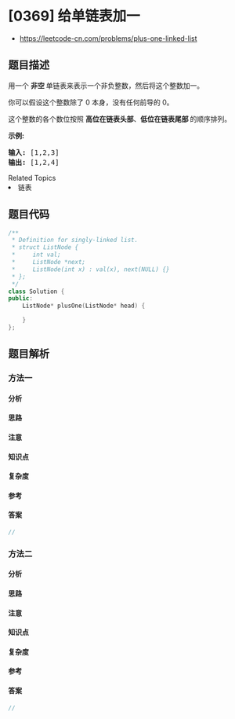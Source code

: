 

# [0369] 给单链表加一
* https://leetcode-cn.com/problems/plus-one-linked-list


## 题目描述

<p>用一个 <strong>非空 </strong>单链表来表示一个非负整数，然后将这个整数加一。</p>

<p>你可以假设这个整数除了 0 本身，没有任何前导的 0。</p>

<p>这个整数的各个数位按照 <strong>高位在链表头部</strong>、<strong>低位在链表尾部&nbsp;</strong>的顺序排列。</p>

<p><strong>示例:</strong></p>

<pre><strong>输入: </strong>[1,2,3]
<strong>输出: </strong>[1,2,4]
</pre>
<div><div>Related Topics</div><div><li>链表</li></div></div>


## 题目代码

```cpp
/**
 * Definition for singly-linked list.
 * struct ListNode {
 *     int val;
 *     ListNode *next;
 *     ListNode(int x) : val(x), next(NULL) {}
 * };
 */
class Solution {
public:
    ListNode* plusOne(ListNode* head) {

    }
};
```


## 题目解析


### 方法一

#### 分析

#### 思路

#### 注意

#### 知识点

#### 复杂度

#### 参考

#### 答案

```cpp
//
```


### 方法二

#### 分析

#### 思路

#### 注意

#### 知识点

#### 复杂度

#### 参考

#### 答案

```cpp
//
```


